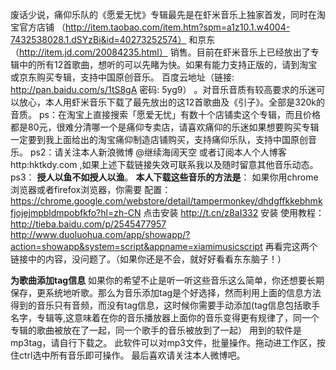 
废话少说，痛仰乐队的《愿爱无忧》专辑最先是在虾米音乐上独家首发，同时在淘宝官方店铺  （http://item.taobao.com/item.htm?spm=a1z10.1.w4004-7432538028.1.dSYzBi&id=40273252574）        和京东（http://item.jd.com/20084235.html）  销售。目前在虾米音乐上已经放出了专辑中的所有12首歌曲，想听的可以先睹为快。如果有能力支持正版的，请到淘宝或京东购买专辑，支持中国原创音乐。
百度云地址（链接: http://pan.baidu.com/s/1tS8gA 密码: 5yg9）   。对音乐音质有较高要求的乐迷可以放心，本人用虾米音乐下载了最先放出的这12首歌曲及《引子》。全部是320k的音质。
ps：在淘宝上直接搜索「愿爱无忧」有数十个店铺卖这个专辑，而且价格都是80元，很难分清哪一个是痛仰专卖店，请喜欢痛仰的乐迷如果想要购买专辑一定要到我上面给出的淘宝痛仰制造店铺购买，支持痛仰乐队，支持中国原创音乐。
ps2：请关注本人新浪微博 @继续海阔天空  或者订阅本人个人博客http:hktkdy.com ,如果上述下载链接失效可联系我以及随时留意其他音乐动态。
ps3：
**授人以鱼不如授人以渔**。
**本人下载这些音乐的方法是**：
如果你用chrome浏览器或者firefox浏览器，你需要
配置：
https://chrome.google.com/webstore/detail/tampermonkey/dhdgffkkebhmkfjojejmpbldmpobfkfo?hl=zh-CN   点击安装
http://t.cn/z8aI332  安装 
使用教程：
http://tieba.baidu.com/p/2545477957
http://www.duoluohua.com/app/showapp/?action=showapp&system=script&appname=xiamimusicscript
再看完这两个链接中的内容，没问题了。（如果你还是不会，就好好看看东东脑子！）

**为歌曲添加tag信息**
如果你的希望不止是听一听这些音乐这么简单，你还想要长期保存，更系统地听歌。那么为音乐添加tag是个好选择，然而利用上面的信息方法得到的音乐只有音频，而没有tag信息，这时候你需要手动添加(tag信息包括歌手名字，专辑等,这意味着在你的音乐播放器上面你的音乐变得更有规律了，同一个专辑的歌曲被放在了一起，同一个歌手的音乐被放到了一起）
用到的软件是mp3tag，请自行下载之。
此软件可以对mp3文件，批量操作。拖动进工作区，按住ctrl选中所有音乐即可操作。
最后喜欢请关注本人微博吧。
